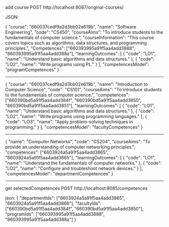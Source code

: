  add course
POST http://localhost:8087/original-courses/

JSON:

{
  "course": "660037cedf9a2d3bb02e619b",
  "name": "Software Engineering",
  "code": "CS450",
  "courseAims": "To introduce students to the fundamentals of computer science.",
  "courseInformation": "This course covers topics such as algorithms, data structures, and programming principles.",
  "Competences": ["660393995a91f5aa4add3888", "660393995a91f5aa4add388a"],
  "learningOutcomes": [
    { "code": "LO1", "name": "Understand basic algorithms and data structures." },
    { "code": "LO2", "name": "Write programs using PL." }
  ],
  "competencesModel": "programCompetences"
}

*********************************************************************************************************

{
  "course": "660037cedf9a2d3bb02e619b",
  "name": "Introduction to Computer Science",
  "code": "CS101",
  "courseAims": "To introduce students to the fundamentals of computer science.",
  "competences": ["660390bd5a91f5aa4add384f", "660390bd5a91f5aa4add3850", "660390bd5a91f5aa4add3851"],
  "learningOutcomes": [
    {
      "code": "LO1",
      "name": "Understand basic algorithms and data structures."
    },
    {
      "code": "LO2",
      "name": "Write programs using programming languages."
    },
    {
      "code": "LO3",
      "name": "Apply problem-solving techniques in programming."
    }
  ],
  "competencesModel": "facultyCompetences"
}

*********************************************************************************************************

{
  "name": "Computer Networks",
  "code": "CS204",
  "courseAims": "To provide an understanding of computer networking principles.",
  "competences": ["6603924a5a91f5aa4add3865", "6603924a5a91f5aa4add3865"],
  "learningOutcomes": [
    {
      "code": "LO1",
      "name": "Understand the fundamentals of computer networks."
    },
    {
      "code": "LO2",
      "name": "Configure and troubleshoot network devices."
    }
  ],
  "competencesModel": "departmentCompetences"
}



**********************************************************************

get selectedCompetences
POST http://localhost:8085/competences

json:
{
  "departmentIds": ["6603924a5a91f5aa4add3865", "6603924a5a91f5aa4add3866"],
  "facultyIds": ["660390bd5a91f5aa4add384f", "660390bd5a91f5aa4add3850"],
  "programIds": ["660393995a91f5aa4add3888", "660393995a91f5aa4add388a"]
}

